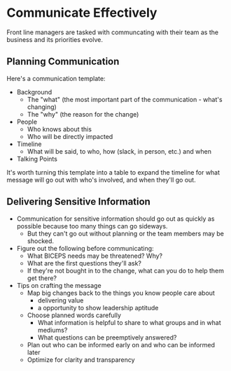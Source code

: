 # Communicate Effectively
Front line managers are tasked with communcating with their team as the business and its priorities evolve.

## Planning Communication
Here's a communication template:
- Background
  - The "what" (the most important part of the communication - what's changing)
  - The "why" (the reason for the change)
- People
  - Who knows about this
  - Who will be directly impacted
- Timeline
  - What will be said, to who, how (slack, in person, etc.) and when
- Talking Points

It's worth turning this template into a table to expand the timeline for what message will go out with who's involved, and when they'll go out.

## Delivering Sensitive Information
- Communication for sensitive information should go out as quickly as possible because too many things can go sideways.
  - But they can't go out without planning or the team members may be shocked.
- Figure out the following before communicating:
  - What BICEPS needs may be threatened? Why?
  - What are the first questions they'll ask?
  - If they're not bought in to the change, what can you do to help them get there?
- Tips on crafting the message
  - Map big changes back to the things you know people care about
    - delivering value
    - a opportunity to show leadership aptitude
  - Choose planned words carefully
    - What information is helpful to share to what groups and in what mediums?
    - What questions can be preemptively answered?
  - Plan out who can be informed early on and who can be informed later
  - Optimize for clarity and transparency